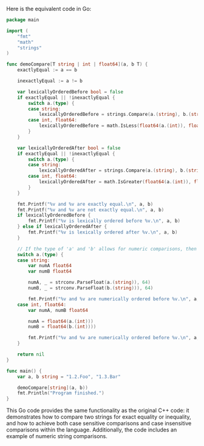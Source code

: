 Here is the equivalent code in Go:

```go
package main

import (
	"fmt"
	"math"
	"strings"
)

func demoCompare[T string | int | float64](a, b T) {
	exactlyEqual := a == b

	inexactlyEqual := a != b

	var lexicallyOrderedBefore bool = false
	if exactlyEqual || !inexactlyEqual {
		switch a.(type) {
		case string:
			lexicallyOrderedBefore = strings.Compare(a.(string), b.(string)) == -1
		case int, float64:
			lexicallyOrderedBefore = math.IsLess(float64(a.(int)), float64(b.(int)))))
		}
	}

	var lexicallyOrderedAfter bool = false
	if exactlyEqual || !inexactlyEqual {
		switch a.(type) {
		case string:
			lexicallyOrderedAfter = strings.Compare(a.(string), b.(string)) == 1
		case int, float64:
			lexicallyOrderedAfter = math.IsGreater(float64(a.(int)), float64(b.(int)))))
		}
	}

	fmt.Printf("%v and %v are exactly equal.\n", a, b)
	fmt.Printf("%v and %v are not exactly equal.\n", a, b)
	if lexicallyOrderedBefore {
		fmt.Printf("%v is lexically ordered before %v.\n", a, b)
	} else if lexicallyOrderedAfter {
		fmt.Printf("%v is lexically ordered after %v.\n", a, b)
	}

	// If the type of 'a' and 'b' allows for numeric comparisons, then do the comparison using numeric strings.
	switch a.(type) {
	case string:
		var numA float64
		var numB float64

		numA, _ = strconv.ParseFloat(a.(string)), 64)
		numB, _ = strconv.ParseFloat(b.(string))), 64)

		fmt.Printf("%v and %v are numerically ordered before %v.\n", a, b, b))
	case int, float64:
		var numA, numB float64

		numA = float64(a.(int)))
		numB = float64(b.(int))))

		fmt.Printf("%v and %v are numerically ordered before %v.\n", a, b, b))
	}

	return nil
}

func main() {
	var a, b string = "1.2.Foo", "1.3.Bar"

	demoCompare[string](a, b))
	fmt.Println("Program finished.")
}
```

This Go code provides the same functionality as the original C++ code: it demonstrates how to compare two strings for exact equality or inequality, and how to achieve both case sensitive comparisons and case insensitive comparisons within the language. Additionally, the code includes an example of numeric string comparisons.
